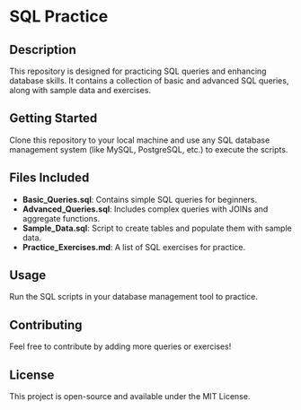 # SQL Practice

## Description
This repository is designed for practicing SQL queries and enhancing database skills. It contains a collection of basic and advanced SQL queries, along with sample data and exercises.

## Getting Started
Clone this repository to your local machine and use any SQL database management system (like MySQL, PostgreSQL, etc.) to execute the scripts.

## Files Included
- **Basic_Queries.sql**: Contains simple SQL queries for beginners.
- **Advanced_Queries.sql**: Includes complex queries with JOINs and aggregate functions.
- **Sample_Data.sql**: Script to create tables and populate them with sample data.
- **Practice_Exercises.md**: A list of SQL exercises for practice.

## Usage
Run the SQL scripts in your database management tool to practice.

## Contributing
Feel free to contribute by adding more queries or exercises!

## License
This project is open-source and available under the MIT License.
